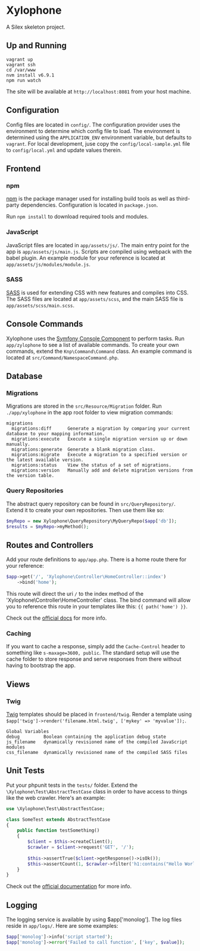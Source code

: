 # Xylophone 
A Silex skeleton project.

## Up and Running

```
vagrant up
vagrant ssh
cd /var/www
nvm install v6.9.1
npm run watch
```

The site will be available at `http://localhost:8081` from your host machine.

## Configuration

Config files are located in `config/`. 
The configuration provider uses the environment to determine which config file to load.
The environment is determined using the `APPLICATION_ENV` environment variable, but defaults to `vagrant`.
For local development, juse copy the `config/local-sample.yml` file to `config/local.yml` and update values therein.

## Frontend

### npm
[npm](https://www.npmjs.com/) is the package manager used for installing build tools as well as third-party dependencies. Configuration is located in `package.json`.

Run `npm install` to download required tools and modules.

### JavaScript

JavaScript files are located in `app/assets/js/`. 
The main entry point for the app is `app/assets/js/main.js`. 
Scripts are compiled using webpack with the babel plugin. 
An example module for your reference is located at `app/assets/js/modules/module.js`.

### SASS

[SASS](http://sass-lang.com/) is used for extending CSS with new features and compiles into CSS. 
The SASS files are located at `app/assets/scss`, and the main SASS file is `app/assets/scss/main.scss`.

## Console Commands

Xylophone uses the [Symfony Console Component](http://symfony.com/doc/current/components/console/introduction.html) to perform tasks.
Run `app/zylophone` to see a list of available commands.
To create your own commands, extend the `Knp\Command\Command` class.
An example command is located at `src/Command/NamespaceCommand.php`.


## Database

### Migrations

Migrations are stored in the `src/Resource/Migration` folder. Run `./app/xylophone` in the app root folder to view migration commands:

```Text
migrations
  migrations:diff      Generate a migration by comparing your current database to your mapping information.
  migrations:execute   Execute a single migration version up or down manually.
  migrations:generate  Generate a blank migration class.
  migrations:migrate   Execute a migration to a specified version or the latest available version.
  migrations:status    View the status of a set of migrations.
  migrations:version   Manually add and delete migration versions from the version table.
```

### Query Repositories

The abstract query repository can be found in `src/QueryRepository/`. Extend it to create your own repositories. Then use them like so:

```php
$myRepo = new Xylophone\QueryRepository\MyQueryRepo($app['db']);
$results = $myRepo->myMethod();
```

## Routes and Controllers

Add your route definitions to `app/app.php`.
There is a home route there for your reference:

```php
$app->get('/', 'Xylophone\Controller\HomeController::index')
    ->bind('home');
```

This route will direct the uri `/` to the index method of the 'Xylophone\Controller\HomeController' class. The bind command will allow you to reference this route in your templates like this: `{{ path('home') }}`.

Check out the [official docs](http://silex.sensiolabs.org/doc/usage.html#routing) for more info.

### Caching

If you want to cache a response, simply add the `Cache-Control` header to something like `s-maxage=3600, public`. The standard setup will use the cache folder to store response and serve responses from there without having to bootstrap the app.

## Views

### Twig

[Twig](http://twig.sensiolabs.org/) templates should be placed in `frontend/twig`. Render a template using `$app['twig']->render('filename.html.twig', ['mykey' => 'myvalue']);`.

```Text
Global Variables
debug         Boolean containing the application debug state
js_filename   dynamically revisioned name of the compiled JavaScript modules
css_filename  dynamically revisioned name of the compiled SASS files

```

## Unit Tests

Put your phpunit tests in the `tests/` folder. Extend the `\Xylophone\Test\AbstractTestCase` class in order to have access to things like the web crawler. Here's an example:

```php
use \Xylophone\Test\AbstractTestCase;

class SomeTest extends AbstractTestCase
{
    public function testSomething()
    {
        $client = $this->createClient();
        $crawler = $client->request('GET', '/');
    
        $this->assertTrue($client->getResponse()->isOk());
        $this->assertCount(1, $crawler->filter('h1:contains("Hello World")'));
    }
}
```

Check out the [official documentation](http://silex.sensiolabs.org/doc/testing.html) for more info.

## Logging

The logging service is available by using $app['monolog']. The log files reside in `app/logs/`. Here are some examples:

```php
$app['monolog']->info('script started');
$app['monolog']->error('Failed to call function', ['key', $value]);
```

